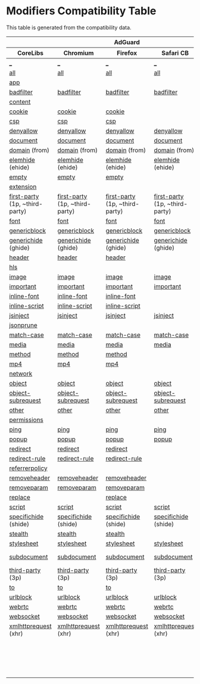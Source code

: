 <!-- markdownlint-disable MD013 MD033 -->
# Modifiers Compatibility Table

This table is generated from the compatibility data.

<table>
  <thead>
    <tr>
      <th colspan="5">AdGuard</th>
      <th colspan="2">uBlock Origin</th>
      <th colspan="2">Adblock Plus / AdBlock</th>
    </tr>
    <tr>
      <th>CoreLibs</th>
      <th>Chromium</th>
      <th>Firefox</th>
      <th>Safari CB</th>
      <th>Android CB</th>
      <th>Chromium</th>
      <th>Firefox</th>
      <th>Chromium</th>
      <th>Firefox</th>
    </tr>
  </thead>

  <tbody>
    <tr>
      <td>
        <a
          href="https://adguard.app/kb/general/ad-filtering/create-own-filters/#noop-modifier"
          >_</a
        >
      </td>
      <td>
        <a
          href="https://adguard.app/kb/general/ad-filtering/create-own-filters/#noop-modifier"
          >_</a
        >
      </td>
      <td>
        <a
          href="https://adguard.app/kb/general/ad-filtering/create-own-filters/#noop-modifier"
          >_</a
        >
      </td>
      <td>
        <a
          href="https://adguard.app/kb/general/ad-filtering/create-own-filters/#noop-modifier"
          >_</a
        >
      </td>
      <td></td>
      <td>
        <a
          href="https://github.com/gorhill/uBlock/wiki/Static-filter-syntax#_-aka-noop"
          >_</a
        >
      </td>
      <td>
        <a
          href="https://github.com/gorhill/uBlock/wiki/Static-filter-syntax#_-aka-noop"
          >_</a
        >
      </td>
      <td></td>
      <td></td>
    </tr>
    <tr>
      <td>
        <a
          href="https://adguard.app/kb/general/ad-filtering/create-own-filters/#all-modifier"
          >all</a
        >
      </td>
      <td>
        <a
          href="https://adguard.app/kb/general/ad-filtering/create-own-filters/#all-modifier"
          >all</a
        >
      </td>
      <td>
        <a
          href="https://adguard.app/kb/general/ad-filtering/create-own-filters/#all-modifier"
          >all</a
        >
      </td>
      <td>
        <a
          href="https://adguard.app/kb/general/ad-filtering/create-own-filters/#all-modifier"
          >all</a
        >
      </td>
      <td></td>
      <td>
        <a
          href="https://github.com/gorhill/uBlock/wiki/Static-filter-syntax#all"
          >all</a
        >
      </td>
      <td>
        <a
          href="https://github.com/gorhill/uBlock/wiki/Static-filter-syntax#all"
          >all</a
        >
      </td>
      <td></td>
      <td></td>
    </tr>
    <tr>
      <td>
        <a
          href="https://adguard.app/kb/general/ad-filtering/create-own-filters/#app-modifier"
          >app</a
        >
      </td>
      <td></td>
      <td></td>
      <td></td>
      <td></td>
      <td></td>
      <td></td>
      <td></td>
      <td></td>
    </tr>
    <tr>
      <td>
        <a
          href="https://adguard.app/kb/general/ad-filtering/create-own-filters/#badfilter-modifier"
          >badfilter</a
        >
      </td>
      <td>
        <a
          href="https://adguard.app/kb/general/ad-filtering/create-own-filters/#badfilter-modifier"
          >badfilter</a
        >
      </td>
      <td>
        <a
          href="https://adguard.app/kb/general/ad-filtering/create-own-filters/#badfilter-modifier"
          >badfilter</a
        >
      </td>
      <td>
        <a
          href="https://adguard.app/kb/general/ad-filtering/create-own-filters/#badfilter-modifier"
          >badfilter</a
        >
      </td>
      <td></td>
      <td>
        <a
          href="https://github.com/gorhill/uBlock/wiki/Static-filter-syntax#badfilter"
          >badfilter</a
        >
      </td>
      <td>
        <a
          href="https://github.com/gorhill/uBlock/wiki/Static-filter-syntax#badfilter"
          >badfilter</a
        >
      </td>
      <td></td>
      <td></td>
    </tr>
    <tr>
      <td>
        <a
          href="https://adguard.app/kb/general/ad-filtering/create-own-filters/#content-modifier"
          >content</a
        >
      </td>
      <td></td>
      <td></td>
      <td></td>
      <td></td>
      <td></td>
      <td></td>
      <td></td>
      <td></td>
    </tr>
    <tr>
      <td>
        <a
          href="https://adguard.app/kb/general/ad-filtering/create-own-filters/#cookie-modifier"
          >cookie</a
        >
      </td>
      <td>
        <a
          href="https://adguard.app/kb/general/ad-filtering/create-own-filters/#cookie-modifier"
          >cookie</a
        >
      </td>
      <td>
        <a
          href="https://adguard.app/kb/general/ad-filtering/create-own-filters/#cookie-modifier"
          >cookie</a
        >
      </td>
      <td></td>
      <td></td>
      <td></td>
      <td></td>
      <td></td>
      <td></td>
    </tr>
    <tr>
      <td>
        <a
          href="https://adguard.app/kb/general/ad-filtering/create-own-filters/#csp-modifier"
          >csp</a
        >
      </td>
      <td>
        <a
          href="https://adguard.app/kb/general/ad-filtering/create-own-filters/#csp-modifier"
          >csp</a
        >
      </td>
      <td>
        <a
          href="https://adguard.app/kb/general/ad-filtering/create-own-filters/#csp-modifier"
          >csp</a
        >
      </td>
      <td></td>
      <td></td>
      <td>
        <a
          href="https://github.com/gorhill/uBlock/wiki/Static-filter-syntax#csp"
          >csp</a
        >
      </td>
      <td>
        <a
          href="https://github.com/gorhill/uBlock/wiki/Static-filter-syntax#csp"
          >csp</a
        >
      </td>
      <td>
        <a
          href="https://help.adblockplus.org/hc/en-us/articles/360062733293-How-to-write-filters#content-security-policies"
          >csp</a
        >
      </td>
      <td>
        <a
          href="https://help.adblockplus.org/hc/en-us/articles/360062733293-How-to-write-filters#content-security-policies"
          >csp</a
        >
      </td>
    </tr>
    <tr>
      <td>
        <a
          href="https://adguard.app/kb/general/ad-filtering/create-own-filters/#denyallow-modifier"
          >denyallow</a
        >
      </td>
      <td>
        <a
          href="https://adguard.app/kb/general/ad-filtering/create-own-filters/#denyallow-modifier"
          >denyallow</a
        >
      </td>
      <td>
        <a
          href="https://adguard.app/kb/general/ad-filtering/create-own-filters/#denyallow-modifier"
          >denyallow</a
        >
      </td>
      <td>
        <a
          href="https://adguard.app/kb/general/ad-filtering/create-own-filters/#denyallow-modifier"
          >denyallow</a
        >
      </td>
      <td></td>
      <td>
        <a
          href="https://github.com/gorhill/uBlock/wiki/Static-filter-syntax#denyallow"
          >denyallow</a
        >
      </td>
      <td>
        <a
          href="https://github.com/gorhill/uBlock/wiki/Static-filter-syntax#denyallow"
          >denyallow</a
        >
      </td>
      <td></td>
      <td></td>
    </tr>
    <tr>
      <td>
        <a
          href="https://adguard.app/kb/general/ad-filtering/create-own-filters/#document-modifier"
          >document</a
        >
      </td>
      <td>
        <a
          href="https://adguard.app/kb/general/ad-filtering/create-own-filters/#document-modifier"
          >document</a
        >
      </td>
      <td>
        <a
          href="https://adguard.app/kb/general/ad-filtering/create-own-filters/#document-modifier"
          >document</a
        >
      </td>
      <td>
        <a
          href="https://adguard.app/kb/general/ad-filtering/create-own-filters/#document-modifier"
          >document</a
        >
      </td>
      <td></td>
      <td>
        <a
          href="https://github.com/gorhill/uBlock/wiki/Static-filter-syntax#document"
          >document</a
        >
        (doc)
      </td>
      <td>
        <a
          href="https://github.com/gorhill/uBlock/wiki/Static-filter-syntax#document"
          >document</a
        >
        (doc)
      </td>
      <td>
        <a
          href="https://help.adblockplus.org/hc/en-us/articles/360062733293-How-to-write-filters#allowlist"
          >document</a
        >
      </td>
      <td>
        <a
          href="https://help.adblockplus.org/hc/en-us/articles/360062733293-How-to-write-filters#allowlist"
          >document</a
        >
      </td>
    </tr>
    <tr>
      <td>
        <a
          href="https://adguard.app/kb/general/ad-filtering/create-own-filters/#domain-modifier"
          >domain</a
        >
        (from)
      </td>
      <td>
        <a
          href="https://adguard.app/kb/general/ad-filtering/create-own-filters/#domain-modifier"
          >domain</a
        >
        (from)
      </td>
      <td>
        <a
          href="https://adguard.app/kb/general/ad-filtering/create-own-filters/#domain-modifier"
          >domain</a
        >
        (from)
      </td>
      <td>
        <a
          href="https://adguard.app/kb/general/ad-filtering/create-own-filters/#domain-modifier"
          >domain</a
        >
        (from)
      </td>
      <td>
        <a
          href="https://adguard.app/kb/general/ad-filtering/create-own-filters/#domain-modifier"
          >domain</a
        >
        (from)
      </td>
      <td>
        <a
          href="https://github.com/gorhill/uBlock/wiki/Static-filter-syntax#from"
          >domain</a
        >
        (from)
      </td>
      <td>
        <a
          href="https://github.com/gorhill/uBlock/wiki/Static-filter-syntax#from"
          >domain</a
        >
        (from)
      </td>
      <td>
        <a
          href="https://help.adblockplus.org/hc/en-us/articles/360062733293-How-to-write-filters#domain-restrictions"
          >domain</a
        >
      </td>
      <td>
        <a
          href="https://help.adblockplus.org/hc/en-us/articles/360062733293-How-to-write-filters#domain-restrictions"
          >domain</a
        >
      </td>
    </tr>
    <tr>
      <td>
        <a
          href="https://adguard.app/kb/general/ad-filtering/create-own-filters/#elemhide-modifier"
          >elemhide</a
        >
        (ehide)
      </td>
      <td>
        <a
          href="https://adguard.app/kb/general/ad-filtering/create-own-filters/#elemhide-modifier"
          >elemhide</a
        >
        (ehide)
      </td>
      <td>
        <a
          href="https://adguard.app/kb/general/ad-filtering/create-own-filters/#elemhide-modifier"
          >elemhide</a
        >
        (ehide)
      </td>
      <td>
        <a
          href="https://adguard.app/kb/general/ad-filtering/create-own-filters/#elemhide-modifier"
          >elemhide</a
        >
        (ehide)
      </td>
      <td>
        <a
          href="https://adguard.app/kb/general/ad-filtering/create-own-filters/#elemhide-modifier"
          >elemhide</a
        >
        (ehide)
      </td>
      <td>
        <a
          href="https://github.com/gorhill/uBlock/wiki/Static-filter-syntax#elemhide-1"
          >elemhide</a
        >
        (ehide)
      </td>
      <td>
        <a
          href="https://github.com/gorhill/uBlock/wiki/Static-filter-syntax#elemhide-1"
          >elemhide</a
        >
        (ehide)
      </td>
      <td>
        <a
          href="https://help.adblockplus.org/hc/en-us/articles/360062733293-How-to-write-filters#type-options"
          >elemhide</a
        >
        (ehide)
      </td>
      <td>
        <a
          href="https://help.adblockplus.org/hc/en-us/articles/360062733293-How-to-write-filters#type-options"
          >elemhide</a
        >
        (ehide)
      </td>
    </tr>
    <tr>
      <td>
        <a
          href="https://adguard.app/kb/general/ad-filtering/create-own-filters/#empty-modifier"
          >empty</a
        >
      </td>
      <td>
        <a
          href="https://adguard.app/kb/general/ad-filtering/create-own-filters/#empty-modifier"
          >empty</a
        >
      </td>
      <td>
        <a
          href="https://adguard.app/kb/general/ad-filtering/create-own-filters/#empty-modifier"
          >empty</a
        >
      </td>
      <td></td>
      <td></td>
      <td>
        <a
          href="https://github.com/gorhill/uBlock/wiki/Static-filter-syntax#empty"
          >empty</a
        >
      </td>
      <td>
        <a
          href="https://github.com/gorhill/uBlock/wiki/Static-filter-syntax#empty"
          >empty</a
        >
      </td>
      <td></td>
      <td></td>
    </tr>
    <tr>
      <td>
        <a
          href="https://adguard.app/kb/general/ad-filtering/create-own-filters/#extension-modifier"
          >extension</a
        >
      </td>
      <td></td>
      <td></td>
      <td></td>
      <td></td>
      <td></td>
      <td></td>
      <td></td>
      <td></td>
    </tr>
    <tr>
      <td>
        <a
          href="https://adguard.app/kb/general/ad-filtering/create-own-filters/#third-party-modifier"
          >first-party</a
        >
        (1p, ~third-party)
      </td>
      <td>
        <a
          href="https://adguard.app/kb/general/ad-filtering/create-own-filters/#third-party-modifier"
          >first-party</a
        >
        (1p, ~third-party)
      </td>
      <td>
        <a
          href="https://adguard.app/kb/general/ad-filtering/create-own-filters/#third-party-modifier"
          >first-party</a
        >
        (1p, ~third-party)
      </td>
      <td>
        <a
          href="https://adguard.app/kb/general/ad-filtering/create-own-filters/#third-party-modifier"
          >first-party</a
        >
        (1p, ~third-party)
      </td>
      <td>
        <a
          href="https://adguard.app/kb/general/ad-filtering/create-own-filters/#third-party-modifier"
          >first-party</a
        >
        (1p, ~third-party)
      </td>
      <td>
        <a href="https://github.com/gorhill/uBlock/wiki/Static-filter-syntax#1p"
          >first-party</a
        >
        (1p, ~third-party)
      </td>
      <td>
        <a href="https://github.com/gorhill/uBlock/wiki/Static-filter-syntax#1p"
          >first-party</a
        >
        (1p, ~third-party)
      </td>
      <td></td>
      <td></td>
    </tr>
    <tr>
      <td>
        <a
          href="https://adguard.app/kb/general/ad-filtering/create-own-filters/#font-modifier"
          >font</a
        >
      </td>
      <td>
        <a
          href="https://adguard.app/kb/general/ad-filtering/create-own-filters/#font-modifier"
          >font</a
        >
      </td>
      <td>
        <a
          href="https://adguard.app/kb/general/ad-filtering/create-own-filters/#font-modifier"
          >font</a
        >
      </td>
      <td>
        <a
          href="https://adguard.app/kb/general/ad-filtering/create-own-filters/#font-modifier"
          >font</a
        >
      </td>
      <td>
        <a
          href="https://adguard.app/kb/general/ad-filtering/create-own-filters/#font-modifier"
          >font</a
        >
      </td>
      <td>
        <a
          href="https://help.adblockplus.org/hc/en-us/articles/360062733293#options"
          >font</a
        >
      </td>
      <td>
        <a
          href="https://help.adblockplus.org/hc/en-us/articles/360062733293#options"
          >font</a
        >
      </td>
      <td>
        <a
          href="https://help.adblockplus.org/hc/en-us/articles/360062733293#options"
          >font</a
        >
      </td>
      <td>
        <a
          href="https://help.adblockplus.org/hc/en-us/articles/360062733293#options"
          >font</a
        >
      </td>
    </tr>
    <tr>
      <td>
        <a
          href="https://adguard.app/kb/general/ad-filtering/create-own-filters/#genericblock-modifier"
          >genericblock</a
        >
      </td>
      <td>
        <a
          href="https://adguard.app/kb/general/ad-filtering/create-own-filters/#genericblock-modifier"
          >genericblock</a
        >
      </td>
      <td>
        <a
          href="https://adguard.app/kb/general/ad-filtering/create-own-filters/#genericblock-modifier"
          >genericblock</a
        >
      </td>
      <td>
        <a
          href="https://adguard.app/kb/general/ad-filtering/create-own-filters/#genericblock-modifier"
          >genericblock</a
        >
      </td>
      <td></td>
      <td></td>
      <td></td>
      <td>
        <a
          href="https://help.adblockplus.org/hc/en-us/articles/360062733293-How-to-write-filters#type-options"
          >genericblock</a
        >
      </td>
      <td>
        <a
          href="https://help.adblockplus.org/hc/en-us/articles/360062733293-How-to-write-filters#type-options"
          >genericblock</a
        >
      </td>
    </tr>
    <tr>
      <td>
        <a
          href="https://adguard.app/kb/general/ad-filtering/create-own-filters/#generichide-modifier"
          >generichide</a
        >
        (ghide)
      </td>
      <td>
        <a
          href="https://adguard.app/kb/general/ad-filtering/create-own-filters/#generichide-modifier"
          >generichide</a
        >
        (ghide)
      </td>
      <td>
        <a
          href="https://adguard.app/kb/general/ad-filtering/create-own-filters/#generichide-modifier"
          >generichide</a
        >
        (ghide)
      </td>
      <td>
        <a
          href="https://adguard.app/kb/general/ad-filtering/create-own-filters/#generichide-modifier"
          >generichide</a
        >
        (ghide)
      </td>
      <td>
        <a
          href="https://adguard.app/kb/general/ad-filtering/create-own-filters/#generichide-modifier"
          >generichide</a
        >
        (ghide)
      </td>
      <td>
        <a
          href="https://github.com/gorhill/uBlock/wiki/Static-filter-syntax#generichide"
          >generichide</a
        >
        (ghide)
      </td>
      <td>
        <a
          href="https://github.com/gorhill/uBlock/wiki/Static-filter-syntax#generichide"
          >generichide</a
        >
        (ghide)
      </td>
      <td>
        <a
          href="https://help.adblockplus.org/hc/en-us/articles/360062733293-How-to-write-filters#type-options"
          >generichide</a
        >
      </td>
      <td>
        <a
          href="https://help.adblockplus.org/hc/en-us/articles/360062733293-How-to-write-filters#type-options"
          >generichide</a
        >
      </td>
    </tr>
    <tr>
      <td>
        <a
          href="https://adguard.app/kb/general/ad-filtering/create-own-filters/#header-modifier"
          >header</a
        >
      </td>
      <td>
        <a
          href="https://adguard.app/kb/general/ad-filtering/create-own-filters/#header-modifier"
          >header</a
        >
      </td>
      <td>
        <a
          href="https://adguard.app/kb/general/ad-filtering/create-own-filters/#header-modifier"
          >header</a
        >
      </td>
      <td></td>
      <td></td>
      <td>
        <a
          href="https://github.com/gorhill/uBlock/wiki/Static-filter-syntax#header"
          >header</a
        >
      </td>
      <td>
        <a
          href="https://github.com/gorhill/uBlock/wiki/Static-filter-syntax#header"
          >header</a
        >
      </td>
      <td></td>
      <td></td>
    </tr>
    <tr>
      <td>
        <a
          href="https://adguard.app/kb/general/ad-filtering/create-own-filters/#hls-modifier"
          >hls</a
        >
      </td>
      <td></td>
      <td></td>
      <td></td>
      <td></td>
      <td></td>
      <td></td>
      <td></td>
      <td></td>
    </tr>
    <tr>
      <td>
        <a
          href="https://adguard.app/kb/general/ad-filtering/create-own-filters/#image-modifier"
          >image</a
        >
      </td>
      <td>
        <a
          href="https://adguard.app/kb/general/ad-filtering/create-own-filters/#image-modifier"
          >image</a
        >
      </td>
      <td>
        <a
          href="https://adguard.app/kb/general/ad-filtering/create-own-filters/#image-modifier"
          >image</a
        >
      </td>
      <td>
        <a
          href="https://adguard.app/kb/general/ad-filtering/create-own-filters/#image-modifier"
          >image</a
        >
      </td>
      <td>
        <a
          href="https://adguard.app/kb/general/ad-filtering/create-own-filters/#image-modifier"
          >image</a
        >
      </td>
      <td>
        <a
          href="https://help.adblockplus.org/hc/en-us/articles/360062733293#options"
          >image</a
        >
      </td>
      <td>
        <a
          href="https://help.adblockplus.org/hc/en-us/articles/360062733293#options"
          >image</a
        >
      </td>
      <td>
        <a
          href="https://help.adblockplus.org/hc/en-us/articles/360062733293#options"
          >image</a
        >
      </td>
      <td>
        <a
          href="https://help.adblockplus.org/hc/en-us/articles/360062733293#options"
          >image</a
        >
      </td>
    </tr>
    <tr>
      <td>
        <a
          href="https://adguard.app/kb/general/ad-filtering/create-own-filters/#important-modifier"
          >important</a
        >
      </td>
      <td>
        <a
          href="https://adguard.app/kb/general/ad-filtering/create-own-filters/#important-modifier"
          >important</a
        >
      </td>
      <td>
        <a
          href="https://adguard.app/kb/general/ad-filtering/create-own-filters/#important-modifier"
          >important</a
        >
      </td>
      <td>
        <a
          href="https://adguard.app/kb/general/ad-filtering/create-own-filters/#important-modifier"
          >important</a
        >
      </td>
      <td>
        <a
          href="https://adguard.app/kb/general/ad-filtering/create-own-filters/#important-modifier"
          >important</a
        >
      </td>
      <td>
        <a
          href="https://github.com/gorhill/uBlock/wiki/Static-filter-syntax#important"
          >important</a
        >
      </td>
      <td>
        <a
          href="https://github.com/gorhill/uBlock/wiki/Static-filter-syntax#important"
          >important</a
        >
      </td>
      <td></td>
      <td></td>
    </tr>
    <tr>
      <td>
        <a
          href="https://adguard.app/kb/general/ad-filtering/create-own-filters/#inline-font-modifier"
          >inline-font</a
        >
      </td>
      <td>
        <a
          href="https://adguard.app/kb/general/ad-filtering/create-own-filters/#inline-font-modifier"
          >inline-font</a
        >
      </td>
      <td>
        <a
          href="https://adguard.app/kb/general/ad-filtering/create-own-filters/#inline-font-modifier"
          >inline-font</a
        >
      </td>
      <td></td>
      <td></td>
      <td>
        <a
          href="https://github.com/gorhill/uBlock/wiki/Static-filter-syntax#inline-font"
          >inline-font</a
        >
      </td>
      <td>
        <a
          href="https://github.com/gorhill/uBlock/wiki/Static-filter-syntax#inline-font"
          >inline-font</a
        >
      </td>
      <td></td>
      <td></td>
    </tr>
    <tr>
      <td>
        <a
          href="https://adguard.app/kb/general/ad-filtering/create-own-filters/#inline-script-modifier"
          >inline-script</a
        >
      </td>
      <td>
        <a
          href="https://adguard.app/kb/general/ad-filtering/create-own-filters/#inline-script-modifier"
          >inline-script</a
        >
      </td>
      <td>
        <a
          href="https://adguard.app/kb/general/ad-filtering/create-own-filters/#inline-script-modifier"
          >inline-script</a
        >
      </td>
      <td></td>
      <td></td>
      <td>
        <a
          href="https://github.com/gorhill/uBlock/wiki/Static-filter-syntax#inline-script"
          >inline-script</a
        >
      </td>
      <td>
        <a
          href="https://github.com/gorhill/uBlock/wiki/Static-filter-syntax#inline-script"
          >inline-script</a
        >
      </td>
      <td></td>
      <td></td>
    </tr>
    <tr>
      <td>
        <a
          href="https://adguard.app/kb/general/ad-filtering/create-own-filters/#jsinject-modifier"
          >jsinject</a
        >
      </td>
      <td>
        <a
          href="https://adguard.app/kb/general/ad-filtering/create-own-filters/#jsinject-modifier"
          >jsinject</a
        >
      </td>
      <td>
        <a
          href="https://adguard.app/kb/general/ad-filtering/create-own-filters/#jsinject-modifier"
          >jsinject</a
        >
      </td>
      <td>
        <a
          href="https://adguard.app/kb/general/ad-filtering/create-own-filters/#jsinject-modifier"
          >jsinject</a
        >
      </td>
      <td></td>
      <td></td>
      <td></td>
      <td></td>
      <td></td>
    </tr>
    <tr>
      <td>
        <a
          href="https://adguard.app/kb/general/ad-filtering/create-own-filters/#jsonprune-modifier"
          >jsonprune</a
        >
      </td>
      <td></td>
      <td></td>
      <td></td>
      <td></td>
      <td></td>
      <td></td>
      <td></td>
      <td></td>
    </tr>
    <tr>
      <td>
        <a
          href="https://adguard.app/kb/general/ad-filtering/create-own-filters/#match-case-modifier"
          >match-case</a
        >
      </td>
      <td>
        <a
          href="https://adguard.app/kb/general/ad-filtering/create-own-filters/#match-case-modifier"
          >match-case</a
        >
      </td>
      <td>
        <a
          href="https://adguard.app/kb/general/ad-filtering/create-own-filters/#match-case-modifier"
          >match-case</a
        >
      </td>
      <td>
        <a
          href="https://adguard.app/kb/general/ad-filtering/create-own-filters/#match-case-modifier"
          >match-case</a
        >
      </td>
      <td>
        <a
          href="https://adguard.app/kb/general/ad-filtering/create-own-filters/#match-case-modifier"
          >match-case</a
        >
      </td>
      <td>
        <a
          href="https://github.com/gorhill/uBlock/wiki/Static-filter-syntax#match-case"
          >match-case</a
        >
      </td>
      <td>
        <a
          href="https://github.com/gorhill/uBlock/wiki/Static-filter-syntax#match-case"
          >match-case</a
        >
      </td>
      <td>
        <a
          href="https://help.adblockplus.org/hc/en-us/articles/360062733293-How-to-write-filters#type-options"
          >match-case</a
        >
      </td>
      <td>
        <a
          href="https://help.adblockplus.org/hc/en-us/articles/360062733293-How-to-write-filters#type-options"
          >match-case</a
        >
      </td>
    </tr>
    <tr>
      <td>
        <a
          href="https://adguard.app/kb/general/ad-filtering/create-own-filters/#media-modifier"
          >media</a
        >
      </td>
      <td>
        <a
          href="https://adguard.app/kb/general/ad-filtering/create-own-filters/#media-modifier"
          >media</a
        >
      </td>
      <td>
        <a
          href="https://adguard.app/kb/general/ad-filtering/create-own-filters/#media-modifier"
          >media</a
        >
      </td>
      <td>
        <a
          href="https://adguard.app/kb/general/ad-filtering/create-own-filters/#media-modifier"
          >media</a
        >
      </td>
      <td>
        <a
          href="https://adguard.app/kb/general/ad-filtering/create-own-filters/#media-modifier"
          >media</a
        >
      </td>
      <td>
        <a
          href="https://help.adblockplus.org/hc/en-us/articles/360062733293#options"
          >media</a
        >
      </td>
      <td>
        <a
          href="https://help.adblockplus.org/hc/en-us/articles/360062733293#options"
          >media</a
        >
      </td>
      <td>
        <a
          href="https://help.adblockplus.org/hc/en-us/articles/360062733293#options"
          >media</a
        >
      </td>
      <td>
        <a
          href="https://help.adblockplus.org/hc/en-us/articles/360062733293#options"
          >media</a
        >
      </td>
    </tr>
    <tr>
      <td>
        <a
          href="https://adguard.app/kb/general/ad-filtering/create-own-filters/#method-modifier"
          >method</a
        >
      </td>
      <td>
        <a
          href="https://adguard.app/kb/general/ad-filtering/create-own-filters/#method-modifier"
          >method</a
        >
      </td>
      <td>
        <a
          href="https://adguard.app/kb/general/ad-filtering/create-own-filters/#method-modifier"
          >method</a
        >
      </td>
      <td></td>
      <td></td>
      <td>
        <a
          href="https://github.com/gorhill/uBlock/wiki/Static-filter-syntax#method"
          >method</a
        >
      </td>
      <td>
        <a
          href="https://github.com/gorhill/uBlock/wiki/Static-filter-syntax#method"
          >method</a
        >
      </td>
      <td></td>
      <td></td>
    </tr>
    <tr>
      <td>
        <a
          href="https://adguard.app/kb/general/ad-filtering/create-own-filters/#mp4-modifier"
          >mp4</a
        >
      </td>
      <td>
        <a
          href="https://adguard.app/kb/general/ad-filtering/create-own-filters/#mp4-modifier"
          >mp4</a
        >
      </td>
      <td>
        <a
          href="https://adguard.app/kb/general/ad-filtering/create-own-filters/#mp4-modifier"
          >mp4</a
        >
      </td>
      <td></td>
      <td></td>
      <td>
        <a
          href="https://github.com/gorhill/uBlock/wiki/Static-filter-syntax#mp4"
          >mp4</a
        >
      </td>
      <td>
        <a
          href="https://github.com/gorhill/uBlock/wiki/Static-filter-syntax#mp4"
          >mp4</a
        >
      </td>
      <td></td>
      <td></td>
    </tr>
    <tr>
      <td>
        <a
          href="https://adguard.app/kb/general/ad-filtering/create-own-filters/#network-modifier"
          >network</a
        >
      </td>
      <td></td>
      <td></td>
      <td></td>
      <td></td>
      <td></td>
      <td></td>
      <td></td>
      <td></td>
    </tr>
    <tr>
      <td>
        <a
          href="https://adguard.app/kb/general/ad-filtering/create-own-filters/#object-modifier"
          >object</a
        >
      </td>
      <td>
        <a
          href="https://adguard.app/kb/general/ad-filtering/create-own-filters/#object-modifier"
          >object</a
        >
      </td>
      <td>
        <a
          href="https://adguard.app/kb/general/ad-filtering/create-own-filters/#object-modifier"
          >object</a
        >
      </td>
      <td>
        <a
          href="https://adguard.app/kb/general/ad-filtering/create-own-filters/#object-modifier"
          >object</a
        >
      </td>
      <td>
        <a
          href="https://adguard.app/kb/general/ad-filtering/create-own-filters/#object-modifier"
          >object</a
        >
      </td>
      <td>
        <a
          href="https://help.adblockplus.org/hc/en-us/articles/360062733293-How-to-write-filters#type-options"
          >object</a
        >
      </td>
      <td>
        <a
          href="https://help.adblockplus.org/hc/en-us/articles/360062733293-How-to-write-filters#type-options"
          >object</a
        >
      </td>
      <td>
        <a
          href="https://help.adblockplus.org/hc/en-us/articles/360062733293-How-to-write-filters#type-options"
          >object</a
        >
      </td>
      <td>
        <a
          href="https://help.adblockplus.org/hc/en-us/articles/360062733293-How-to-write-filters#type-options"
          >object</a
        >
      </td>
    </tr>
    <tr>
      <td>
        <a
          href="https://adguard.app/kb/general/ad-filtering/create-own-filters/#object-subrequest-modifier"
          >object-subrequest</a
        >
      </td>
      <td>
        <a
          href="https://adguard.app/kb/general/ad-filtering/create-own-filters/#object-subrequest-modifier"
          >object-subrequest</a
        >
      </td>
      <td>
        <a
          href="https://adguard.app/kb/general/ad-filtering/create-own-filters/#object-subrequest-modifier"
          >object-subrequest</a
        >
      </td>
      <td>
        <a
          href="https://adguard.app/kb/general/ad-filtering/create-own-filters/#object-subrequest-modifier"
          >object-subrequest</a
        >
      </td>
      <td>
        <a
          href="https://adguard.app/kb/general/ad-filtering/create-own-filters/#object-subrequest-modifier"
          >object-subrequest</a
        >
      </td>
      <td></td>
      <td></td>
      <td></td>
      <td></td>
    </tr>
    <tr>
      <td>
        <a
          href="https://adguard.app/kb/general/ad-filtering/create-own-filters/#other-modifier"
          >other</a
        >
      </td>
      <td>
        <a
          href="https://adguard.app/kb/general/ad-filtering/create-own-filters/#other-modifier"
          >other</a
        >
      </td>
      <td>
        <a
          href="https://adguard.app/kb/general/ad-filtering/create-own-filters/#other-modifier"
          >other</a
        >
      </td>
      <td>
        <a
          href="https://adguard.app/kb/general/ad-filtering/create-own-filters/#other-modifier"
          >other</a
        >
      </td>
      <td>
        <a
          href="https://adguard.app/kb/general/ad-filtering/create-own-filters/#other-modifier"
          >other</a
        >
      </td>
      <td>
        <a
          href="https://help.adblockplus.org/hc/en-us/articles/360062733293-How-to-write-filters#type-options"
          >other</a
        >
      </td>
      <td>
        <a
          href="https://help.adblockplus.org/hc/en-us/articles/360062733293-How-to-write-filters#type-options"
          >other</a
        >
      </td>
      <td>
        <a
          href="https://help.adblockplus.org/hc/en-us/articles/360062733293-How-to-write-filters#type-options"
          >other</a
        >
      </td>
      <td>
        <a
          href="https://help.adblockplus.org/hc/en-us/articles/360062733293-How-to-write-filters#type-options"
          >other</a
        >
      </td>
    </tr>
    <tr>
      <td>
        <a
          href="https://adguard.app/kb/general/ad-filtering/create-own-filters/#permissions-modifier"
          >permissions</a
        >
      </td>
      <td></td>
      <td></td>
      <td></td>
      <td></td>
      <td></td>
      <td></td>
      <td></td>
      <td></td>
    </tr>
    <tr>
      <td>
        <a
          href="https://adguard.app/kb/general/ad-filtering/create-own-filters/#ping-modifier"
          >ping</a
        >
      </td>
      <td>
        <a
          href="https://adguard.app/kb/general/ad-filtering/create-own-filters/#ping-modifier"
          >ping</a
        >
      </td>
      <td>
        <a
          href="https://adguard.app/kb/general/ad-filtering/create-own-filters/#ping-modifier"
          >ping</a
        >
      </td>
      <td>
        <a
          href="https://adguard.app/kb/general/ad-filtering/create-own-filters/#ping-modifier"
          >ping</a
        >
      </td>
      <td>
        <a
          href="https://adguard.app/kb/general/ad-filtering/create-own-filters/#ping-modifier"
          >ping</a
        >
      </td>
      <td>
        <a
          href="https://help.adblockplus.org/hc/en-us/articles/360062733293-How-to-write-filters#type-options"
          >ping</a
        >
      </td>
      <td>
        <a
          href="https://help.adblockplus.org/hc/en-us/articles/360062733293-How-to-write-filters#type-options"
          >ping</a
        >
      </td>
      <td>
        <a
          href="https://help.adblockplus.org/hc/en-us/articles/360062733293-How-to-write-filters#type-options"
          >ping</a
        >
      </td>
      <td>
        <a
          href="https://help.adblockplus.org/hc/en-us/articles/360062733293-How-to-write-filters#type-options"
          >ping</a
        >
      </td>
    </tr>
    <tr>
      <td>
        <a
          href="https://adguard.app/kb/general/ad-filtering/create-own-filters/#popup-modifier"
          >popup</a
        >
      </td>
      <td>
        <a
          href="https://adguard.app/kb/general/ad-filtering/create-own-filters/#popup-modifier"
          >popup</a
        >
      </td>
      <td>
        <a
          href="https://adguard.app/kb/general/ad-filtering/create-own-filters/#popup-modifier"
          >popup</a
        >
      </td>
      <td>
        <a
          href="https://adguard.app/kb/general/ad-filtering/create-own-filters/#popup-modifier"
          >popup</a
        >
      </td>
      <td>
        <a
          href="https://adguard.app/kb/general/ad-filtering/create-own-filters/#popup-modifier"
          >popup</a
        >
      </td>
      <td>
        <a
          href="https://help.adblockplus.org/hc/en-us/articles/360062733293-How-to-write-filters#type-options"
          >popup</a
        >
      </td>
      <td>
        <a
          href="https://help.adblockplus.org/hc/en-us/articles/360062733293-How-to-write-filters#type-options"
          >popup</a
        >
      </td>
      <td>
        <a
          href="https://help.adblockplus.org/hc/en-us/articles/360062733293-How-to-write-filters#type-options"
          >popup</a
        >
      </td>
      <td>
        <a
          href="https://help.adblockplus.org/hc/en-us/articles/360062733293-How-to-write-filters#type-options"
          >popup</a
        >
      </td>
    </tr>
    <tr>
      <td>
        <a
          href="https://adguard.app/kb/general/ad-filtering/create-own-filters/#redirect-modifier"
          >redirect</a
        >
      </td>
      <td>
        <a
          href="https://adguard.app/kb/general/ad-filtering/create-own-filters/#redirect-modifier"
          >redirect</a
        >
      </td>
      <td>
        <a
          href="https://adguard.app/kb/general/ad-filtering/create-own-filters/#redirect-modifier"
          >redirect</a
        >
      </td>
      <td></td>
      <td></td>
      <td>
        <a
          href="https://github.com/gorhill/uBlock/wiki/Static-filter-syntax#redirect"
          >redirect</a
        >
      </td>
      <td>
        <a
          href="https://github.com/gorhill/uBlock/wiki/Static-filter-syntax#redirect"
          >redirect</a
        >
      </td>
      <td>
        <a
          href="https://help.adblockplus.org/hc/en-us/articles/360062733293#rewrite"
          >rewrite</a
        >
      </td>
      <td>
        <a
          href="https://help.adblockplus.org/hc/en-us/articles/360062733293#rewrite"
          >rewrite</a
        >
      </td>
    </tr>
    <tr>
      <td>
        <a
          href="https://adguard.app/kb/general/ad-filtering/create-own-filters/#redirect-rule-modifier"
          >redirect-rule</a
        >
      </td>
      <td>
        <a
          href="https://adguard.app/kb/general/ad-filtering/create-own-filters/#redirect-rule-modifier"
          >redirect-rule</a
        >
      </td>
      <td>
        <a
          href="https://adguard.app/kb/general/ad-filtering/create-own-filters/#redirect-rule-modifier"
          >redirect-rule</a
        >
      </td>
      <td></td>
      <td></td>
      <td>
        <a
          href="https://github.com/gorhill/uBlock/wiki/Static-filter-syntax#redirect-rule"
          >redirect-rule</a
        >
      </td>
      <td>
        <a
          href="https://github.com/gorhill/uBlock/wiki/Static-filter-syntax#redirect-rule"
          >redirect-rule</a
        >
      </td>
      <td></td>
      <td></td>
    </tr>
    <tr>
      <td>
        <a
          href="https://adguard.app/kb/general/ad-filtering/create-own-filters/#referrerpolicy-modifier"
          >referrerpolicy</a
        >
      </td>
      <td></td>
      <td></td>
      <td></td>
      <td></td>
      <td></td>
      <td></td>
      <td></td>
      <td></td>
    </tr>
    <tr>
      <td>
        <a
          href="https://adguard.app/kb/general/ad-filtering/create-own-filters/#removeheader-modifier"
          >removeheader</a
        >
      </td>
      <td>
        <a
          href="https://adguard.app/kb/general/ad-filtering/create-own-filters/#removeheader-modifier"
          >removeheader</a
        >
      </td>
      <td>
        <a
          href="https://adguard.app/kb/general/ad-filtering/create-own-filters/#removeheader-modifier"
          >removeheader</a
        >
      </td>
      <td></td>
      <td></td>
      <td></td>
      <td></td>
      <td></td>
      <td></td>
    </tr>
    <tr>
      <td>
        <a
          href="https://adguard.app/kb/general/ad-filtering/create-own-filters/#removeparam-modifier"
          >removeparam</a
        >
      </td>
      <td>
        <a
          href="https://adguard.app/kb/general/ad-filtering/create-own-filters/#removeparam-modifier"
          >removeparam</a
        >
      </td>
      <td>
        <a
          href="https://adguard.app/kb/general/ad-filtering/create-own-filters/#removeparam-modifier"
          >removeparam</a
        >
      </td>
      <td></td>
      <td></td>
      <td>
        <a
          href="https://github.com/gorhill/uBlock/wiki/Static-filter-syntax#removeparam"
          >removeparam</a
        >
      </td>
      <td>
        <a
          href="https://github.com/gorhill/uBlock/wiki/Static-filter-syntax#removeparam"
          >removeparam</a
        >
      </td>
      <td></td>
      <td></td>
    </tr>
    <tr>
      <td>
        <a
          href="https://adguard.app/kb/general/ad-filtering/create-own-filters/#replace-modifier"
          >replace</a
        >
      </td>
      <td></td>
      <td>
        <a
          href="https://adguard.app/kb/general/ad-filtering/create-own-filters/#replace-modifier"
          >replace</a
        >
      </td>
      <td></td>
      <td></td>
      <td></td>
      <td>
        <a
          href="https://github.com/gorhill/uBlock/wiki/Static-filter-syntax#replace"
          >replace</a
        >
      </td>
      <td></td>
      <td></td>
    </tr>
    <tr>
      <td>
        <a
          href="https://adguard.app/kb/general/ad-filtering/create-own-filters/#script-modifier"
          >script</a
        >
      </td>
      <td>
        <a
          href="https://adguard.app/kb/general/ad-filtering/create-own-filters/#script-modifier"
          >script</a
        >
      </td>
      <td>
        <a
          href="https://adguard.app/kb/general/ad-filtering/create-own-filters/#script-modifier"
          >script</a
        >
      </td>
      <td>
        <a
          href="https://adguard.app/kb/general/ad-filtering/create-own-filters/#script-modifier"
          >script</a
        >
      </td>
      <td>
        <a
          href="https://adguard.app/kb/general/ad-filtering/create-own-filters/#script-modifier"
          >script</a
        >
      </td>
      <td>
        <a
          href="https://help.adblockplus.org/hc/en-us/articles/360062733293#options"
          >script</a
        >
      </td>
      <td>
        <a
          href="https://help.adblockplus.org/hc/en-us/articles/360062733293#options"
          >script</a
        >
      </td>
      <td>
        <a
          href="https://help.adblockplus.org/hc/en-us/articles/360062733293-How-to-write-filters#type-options"
          >script</a
        >
      </td>
      <td>
        <a
          href="https://help.adblockplus.org/hc/en-us/articles/360062733293-How-to-write-filters#type-options"
          >script</a
        >
      </td>
    </tr>
    <tr>
      <td>
        <a
          href="https://adguard.app/kb/general/ad-filtering/create-own-filters/#specifichide-modifier"
          >specifichide</a
        >
        (shide)
      </td>
      <td>
        <a
          href="https://adguard.app/kb/general/ad-filtering/create-own-filters/#specifichide-modifier"
          >specifichide</a
        >
        (shide)
      </td>
      <td>
        <a
          href="https://adguard.app/kb/general/ad-filtering/create-own-filters/#specifichide-modifier"
          >specifichide</a
        >
        (shide)
      </td>
      <td>
        <a
          href="https://adguard.app/kb/general/ad-filtering/create-own-filters/#specifichide-modifier"
          >specifichide</a
        >
        (shide)
      </td>
      <td>
        <a
          href="https://adguard.app/kb/general/ad-filtering/create-own-filters/#specifichide-modifier"
          >specifichide</a
        >
        (shide)
      </td>
      <td>
        <a
          href="https://github.com/gorhill/uBlock/wiki/Static-filter-syntax#specifichide"
          >specifichide</a
        >
        (shide)
      </td>
      <td>
        <a
          href="https://github.com/gorhill/uBlock/wiki/Static-filter-syntax#specifichide"
          >specifichide</a
        >
        (shide)
      </td>
      <td></td>
      <td></td>
    </tr>
    <tr>
      <td>
        <a
          href="https://adguard.app/kb/general/ad-filtering/create-own-filters/#stealth-modifier"
          >stealth</a
        >
      </td>
      <td>
        <a
          href="https://adguard.app/kb/general/ad-filtering/create-own-filters/#stealth-modifier"
          >stealth</a
        >
      </td>
      <td>
        <a
          href="https://adguard.app/kb/general/ad-filtering/create-own-filters/#stealth-modifier"
          >stealth</a
        >
      </td>
      <td></td>
      <td></td>
      <td></td>
      <td></td>
      <td></td>
      <td></td>
    </tr>
    <tr>
      <td>
        <a
          href="https://adguard.app/kb/general/ad-filtering/create-own-filters/#stylesheet-modifier"
          >stylesheet</a
        >
      </td>
      <td>
        <a
          href="https://adguard.app/kb/general/ad-filtering/create-own-filters/#stylesheet-modifier"
          >stylesheet</a
        >
      </td>
      <td>
        <a
          href="https://adguard.app/kb/general/ad-filtering/create-own-filters/#stylesheet-modifier"
          >stylesheet</a
        >
      </td>
      <td>
        <a
          href="https://adguard.app/kb/general/ad-filtering/create-own-filters/#stylesheet-modifier"
          >stylesheet</a
        >
      </td>
      <td>
        <a
          href="https://adguard.app/kb/general/ad-filtering/create-own-filters/#stylesheet-modifier"
          >stylesheet</a
        >
      </td>
      <td>
        <a
          href="https://github.com/gorhill/uBlock/wiki/Static-filter-syntax#css"
          >stylesheet</a
        >
        (css)
      </td>
      <td>
        <a
          href="https://github.com/gorhill/uBlock/wiki/Static-filter-syntax#css"
          >stylesheet</a
        >
        (css)
      </td>
      <td>
        <a
          href="https://help.adblockplus.org/hc/en-us/articles/360062733293-How-to-write-filters#type-options"
          >stylesheet</a
        >
      </td>
      <td>
        <a
          href="https://help.adblockplus.org/hc/en-us/articles/360062733293-How-to-write-filters#type-options"
          >stylesheet</a
        >
      </td>
    </tr>
    <tr>
      <td>
        <a
          href="https://adguard.app/kb/general/ad-filtering/create-own-filters/#subdocument-modifier"
          >subdocument</a
        >
      </td>
      <td>
        <a
          href="https://adguard.app/kb/general/ad-filtering/create-own-filters/#subdocument-modifier"
          >subdocument</a
        >
      </td>
      <td>
        <a
          href="https://adguard.app/kb/general/ad-filtering/create-own-filters/#subdocument-modifier"
          >subdocument</a
        >
      </td>
      <td>
        <a
          href="https://adguard.app/kb/general/ad-filtering/create-own-filters/#subdocument-modifier"
          >subdocument</a
        >
      </td>
      <td>
        <a
          href="https://adguard.app/kb/general/ad-filtering/create-own-filters/#subdocument-modifier"
          >subdocument</a
        >
      </td>
      <td>
        <a
          href="https://github.com/gorhill/uBlock/wiki/Static-filter-syntax#frame"
          >subdocument</a
        >
        (frame)
      </td>
      <td>
        <a
          href="https://github.com/gorhill/uBlock/wiki/Static-filter-syntax#frame"
          >subdocument</a
        >
        (frame)
      </td>
      <td>
        <a
          href="https://help.adblockplus.org/hc/en-us/articles/360062733293-How-to-write-filters#type-options"
          >subdocument</a
        >
      </td>
      <td>
        <a
          href="https://help.adblockplus.org/hc/en-us/articles/360062733293-How-to-write-filters#type-options"
          >subdocument</a
        >
      </td>
    </tr>
    <tr>
      <td>
        <a
          href="https://adguard.app/kb/general/ad-filtering/create-own-filters/#third-party-modifier"
          >third-party</a
        >
        (3p)
      </td>
      <td>
        <a
          href="https://adguard.app/kb/general/ad-filtering/create-own-filters/#third-party-modifier"
          >third-party</a
        >
        (3p)
      </td>
      <td>
        <a
          href="https://adguard.app/kb/general/ad-filtering/create-own-filters/#third-party-modifier"
          >third-party</a
        >
        (3p)
      </td>
      <td>
        <a
          href="https://adguard.app/kb/general/ad-filtering/create-own-filters/#third-party-modifier"
          >third-party</a
        >
        (3p)
      </td>
      <td>
        <a
          href="https://adguard.app/kb/general/ad-filtering/create-own-filters/#third-party-modifier"
          >third-party</a
        >
        (3p)
      </td>
      <td>
        <a href="https://github.com/gorhill/uBlock/wiki/Static-filter-syntax#3p"
          >3p</a
        >
        (third-party)
      </td>
      <td>
        <a href="https://github.com/gorhill/uBlock/wiki/Static-filter-syntax#3p"
          >3p</a
        >
        (third-party)
      </td>
      <td>
        <a
          href="https://help.adblockplus.org/hc/en-us/articles/360062733293#party-requests"
          >third-party</a
        >
      </td>
      <td>
        <a
          href="https://help.adblockplus.org/hc/en-us/articles/360062733293#party-requests"
          >third-party</a
        >
      </td>
    </tr>
    <tr>
      <td>
        <a
          href="https://adguard.com/kb/general/ad-filtering/create-own-filters/#to-modifier"
          >to</a
        >
      </td>
      <td>
        <a
          href="https://adguard.com/kb/general/ad-filtering/create-own-filters/#to-modifier"
          >to</a
        >
      </td>
      <td>
        <a
          href="https://adguard.com/kb/general/ad-filtering/create-own-filters/#to-modifier"
          >to</a
        >
      </td>
      <td></td>
      <td></td>
      <td>
        <a href="https://github.com/gorhill/uBlock/wiki/Static-filter-syntax#to"
          >to</a
        >
      </td>
      <td>
        <a href="https://github.com/gorhill/uBlock/wiki/Static-filter-syntax#to"
          >to</a
        >
      </td>
      <td></td>
      <td></td>
    </tr>
    <tr>
      <td>
        <a
          href="https://adguard.app/kb/general/ad-filtering/create-own-filters/#urlblock-modifier"
          >urlblock</a
        >
      </td>
      <td>
        <a
          href="https://adguard.app/kb/general/ad-filtering/create-own-filters/#urlblock-modifier"
          >urlblock</a
        >
      </td>
      <td>
        <a
          href="https://adguard.app/kb/general/ad-filtering/create-own-filters/#urlblock-modifier"
          >urlblock</a
        >
      </td>
      <td>
        <a
          href="https://adguard.app/kb/general/ad-filtering/create-own-filters/#urlblock-modifier"
          >urlblock</a
        >
      </td>
      <td>
        <a
          href="https://adguard.app/kb/general/ad-filtering/create-own-filters/#urlblock-modifier"
          >urlblock</a
        >
      </td>
      <td></td>
      <td></td>
      <td></td>
      <td></td>
    </tr>
    <tr>
      <td>
        <a
          href="https://adguard.app/kb/general/ad-filtering/create-own-filters/#webrtc-modifier"
          >webrtc</a
        >
      </td>
      <td>
        <a
          href="https://adguard.app/kb/general/ad-filtering/create-own-filters/#webrtc-modifier"
          >webrtc</a
        >
      </td>
      <td>
        <a
          href="https://adguard.app/kb/general/ad-filtering/create-own-filters/#webrtc-modifier"
          >webrtc</a
        >
      </td>
      <td>
        <a
          href="https://adguard.app/kb/general/ad-filtering/create-own-filters/#webrtc-modifier"
          >webrtc</a
        >
      </td>
      <td>
        <a
          href="https://adguard.app/kb/general/ad-filtering/create-own-filters/#webrtc-modifier"
          >webrtc</a
        >
      </td>
      <td>
        <a href="https://github.com/gorhill/uBlock/wiki/Static-filter-syntax"
          >webrtc</a
        >
      </td>
      <td>
        <a href="https://github.com/gorhill/uBlock/wiki/Static-filter-syntax"
          >webrtc</a
        >
      </td>
      <td>
        <a
          href="https://help.adblockplus.org/hc/en-us/articles/360062733293-How-to-write-filters#type-options"
          >webrtc</a
        >
      </td>
      <td>
        <a
          href="https://help.adblockplus.org/hc/en-us/articles/360062733293-How-to-write-filters#type-options"
          >webrtc</a
        >
      </td>
    </tr>
    <tr>
      <td>
        <a
          href="https://adguard.app/kb/general/ad-filtering/create-own-filters/#websocket-modifier"
          >websocket</a
        >
      </td>
      <td>
        <a
          href="https://adguard.app/kb/general/ad-filtering/create-own-filters/#websocket-modifier"
          >websocket</a
        >
      </td>
      <td>
        <a
          href="https://adguard.app/kb/general/ad-filtering/create-own-filters/#websocket-modifier"
          >websocket</a
        >
      </td>
      <td>
        <a
          href="https://adguard.app/kb/general/ad-filtering/create-own-filters/#websocket-modifier"
          >websocket</a
        >
      </td>
      <td></td>
      <td>
        <a
          href="https://help.adblockplus.org/hc/en-us/articles/360062733293-How-to-write-filters#type-options"
          >websocket</a
        >
      </td>
      <td>
        <a
          href="https://help.adblockplus.org/hc/en-us/articles/360062733293-How-to-write-filters#type-options"
          >websocket</a
        >
      </td>
      <td>
        <a
          href="https://help.adblockplus.org/hc/en-us/articles/360062733293-How-to-write-filters#type-options"
          >websocket</a
        >
      </td>
      <td>
        <a
          href="https://help.adblockplus.org/hc/en-us/articles/360062733293-How-to-write-filters#type-options"
          >websocket</a
        >
      </td>
    </tr>
    <tr>
      <td>
        <a
          href="https://adguard.app/kb/general/ad-filtering/create-own-filters/#xmlhttprequest-modifier"
          >xmlhttprequest</a
        >
        (xhr)
      </td>
      <td>
        <a
          href="https://adguard.app/kb/general/ad-filtering/create-own-filters/#xmlhttprequest-modifier"
          >xmlhttprequest</a
        >
        (xhr)
      </td>
      <td>
        <a
          href="https://adguard.app/kb/general/ad-filtering/create-own-filters/#xmlhttprequest-modifier"
          >xmlhttprequest</a
        >
        (xhr)
      </td>
      <td>
        <a
          href="https://adguard.app/kb/general/ad-filtering/create-own-filters/#xmlhttprequest-modifier"
          >xmlhttprequest</a
        >
        (xhr)
      </td>
      <td>
        <a
          href="https://adguard.app/kb/general/ad-filtering/create-own-filters/#xmlhttprequest-modifier"
          >xmlhttprequest</a
        >
        (xhr)
      </td>
      <td>
        <a
          href="https://github.com/gorhill/uBlock/wiki/Static-filter-syntax#xhr"
          >xhr</a
        >
        (xmlhttprequest)
      </td>
      <td>
        <a
          href="https://github.com/gorhill/uBlock/wiki/Static-filter-syntax#xhr"
          >xhr</a
        >
        (xmlhttprequest)
      </td>
      <td>
        <a
          href="https://help.adblockplus.org/hc/en-us/articles/360062733293-How-to-write-filters#type-options"
          >xmlhttprequest</a
        >
      </td>
      <td>
        <a
          href="https://help.adblockplus.org/hc/en-us/articles/360062733293-How-to-write-filters#type-options"
          >xmlhttprequest</a
        >
      </td>
    </tr>
    <tr>
      <td></td>
      <td></td>
      <td></td>
      <td></td>
      <td></td>
      <td>
        <a
          href="https://github.com/gorhill/uBlock/wiki/Static-filter-syntax#cname"
          >cname</a
        >
      </td>
      <td>
        <a
          href="https://github.com/gorhill/uBlock/wiki/Static-filter-syntax#cname"
          >cname</a
        >
      </td>
      <td></td>
      <td></td>
    </tr>
    <tr>
      <td></td>
      <td></td>
      <td></td>
      <td></td>
      <td></td>
      <td>
        <a
          href="https://github.com/gorhill/uBlock/wiki/Static-filter-syntax#popunder"
          >popunder</a
        >
      </td>
      <td>
        <a
          href="https://github.com/gorhill/uBlock/wiki/Static-filter-syntax#popunder"
          >popunder</a
        >
      </td>
      <td></td>
      <td></td>
    </tr>
    <tr>
      <td></td>
      <td></td>
      <td></td>
      <td></td>
      <td></td>
      <td>
        <a
          href="https://github.com/gorhill/uBlock/wiki/Static-filter-syntax#strict1p"
          >strict1p</a
        >
      </td>
      <td>
        <a
          href="https://github.com/gorhill/uBlock/wiki/Static-filter-syntax#strict1p"
          >strict1p</a
        >
      </td>
      <td></td>
      <td></td>
    </tr>
    <tr>
      <td></td>
      <td></td>
      <td></td>
      <td></td>
      <td></td>
      <td>
        <a
          href="https://github.com/gorhill/uBlock/wiki/Static-filter-syntax#strict3p"
          >strict3p</a
        >
      </td>
      <td>
        <a
          href="https://github.com/gorhill/uBlock/wiki/Static-filter-syntax#strict3p"
          >strict3p</a
        >
      </td>
      <td></td>
      <td></td>
    </tr>
  </tbody>
</table>

